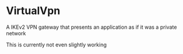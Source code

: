 # VirtualVpn
A IKEv2 VPN gateway that presents an application as if it was a private network

This is currently not even slightly working
